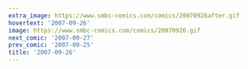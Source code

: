 ```yaml
---
extra_image: https://www.smbc-comics.com/comics/20070926after.gif
hovertext: '2007-09-26'
image: https://www.smbc-comics.com/comics/20070926.gif
next_comic: '2007-09-27'
prev_comic: '2007-09-25'
title: '2007-09-26'
---
```


